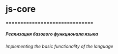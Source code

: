# js-core

**==============================**

##### Реализация базового функционала языка

###### Implementing the basic functionality of the language
